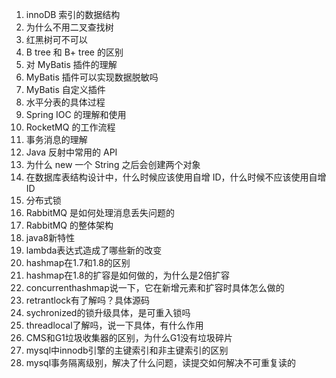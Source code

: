 1. innoDB 索引的数据结构
2. 为什么不用二叉查找树
3. 红黑树可不可以
4. B tree 和 B+ tree 的区别
5. 对 MyBatis 插件的理解
6. MyBatis 插件可以实现数据脱敏吗
7. MyBatis 自定义插件
8. 水平分表的具体过程
9. Spring IOC 的理解和使用
10. RocketMQ 的工作流程
11. 事务消息的理解
12. Java 反射中常用的 API
13. 为什么 new 一个 String 之后会创建两个对象
14. 在数据库表结构设计中，什么时候应该使用自增 ID，什么时候不应该使用自增 ID
15. 分布式锁
16. RabbitMQ 是如何处理消息丢失问题的
17. RabbitMQ 的整体架构
18. java8新特性
19. lambda表达式造成了哪些新的改变
20. hashmap在1.7和1.8的区别
21. hashmap在1.8的扩容是如何做的，为什么是2倍扩容
22. concurrenthashmap说一下，它在新增元素和扩容时具体怎么做的
23. retrantlock有了解吗？具体源码
24. sychronized的锁升级具体，是可重入锁吗
25. threadlocal了解吗，说一下具体，有什么作用
26. CMS和G1垃圾收集器的区别，为什么G1没有垃圾碎片
27. mysql中innodb引擎的主键索引和非主键索引的区别
28. mysql事务隔离级别，解决了什么问题，读提交如何解决不可重复读的